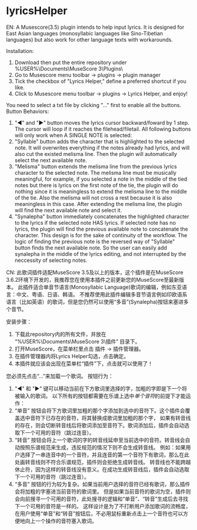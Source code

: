# lyricsHelper
EN:
A Musescore(3.5) plugin intends to help input lyrics. 
It is designed for East Asian languages (monosyllabic languages like Sino-Tibetian languages) 
but also work for other language texts with workarounds.

Installation:
1. Download then put the entire repository under %USER%\Documents\MuseScore 3\Plugins\
2. Go to Musescore menu toolbar -> plugins -> plugin manager
3. Tick the checkbox of "Lyrics Helper," define a preferred shortcut if you like.
4. Click to Musescore menu toolbar -> plugins -> Lyrics Helper, and enjoy!

You need to select a txt file by clicking "..." first to enable all the buttons.
Button Behaviors:
1. "◀" and "▶" button moves the lyrics cursor backward/foward by 1 step. The cursor will loop if it reaches the filehead/filetail.
All following buttons will only work when A SINGLE NOTE is selected:
2. "Syllable" button adds the character that is highlighted to the selected note. It will overwrites everything if the notes already had
lyrics, and will also cut the existed melisma line. Then the plugin will automatically select the next available note. 
3. "Melisma" button extends the melisma line from the previous lyrics character to the selected note. 
The melisma line must be musically meaningful, for example, if you selected a note in the middle of the tied notes but there is 
lyrics on the first note of the tie, the plugin will do nothing since it is meaningless to extend the melisma line 
to the middle of the tie. Also the melisma will not cross a rest because it is also meaningless in this case. 
After extending the melisma line, the plugin will find the next available note and select it.
4. "Synalepha" button immediately concatenates the highlighted character to the lyrics if the selected note HAS lyrics.
If selected note has no lyrics, the plugin will find the previous available note to concatenate the character.
This design is for the sake of continuity of the workflow. The logic of finding the previous note is the reversed way of
"Syllable" button finds the next available note. So the user can easily add synalepha in the middle of the lyrics editing, and not
interrupted by the neccessity of selecting notes.

CN:
此歌词插件适配MuseScore 3.5及以上的版本，这个插件是在MuseScore 3.6.2环境下开发的，我推荐您在使用本插件之前更新您的MuseScore至最新版本。
此插件适合单音节语言(Monosyllabic Language)歌词的编辑，例如东亚语言：中文、粤语、日语、韩语。
不推荐使用此插件编辑多音节语言例如印欧语系语言（比如英语）的歌词，但是您仍然可以使用“多音”(Synalepha)按钮来塞进多个音节。

安装步骤：
1. 下载此repository内的所有文件，并放在 “%USER%\Documents\MuseScore 3\插件” 目录下。
2. 打开MuseScore，在菜单栏里点击 插件 -> 插件管理器。
3. 在插件管理器内将Lyrics Helper勾选，点击确定。
4. 本插件就应该会出现在菜单栏“插件”下，点击就可以使用了！

您必须先点击“...”来加载一个歌词。
按钮行为：
1. "◀" 和 "▶" 键可以移动当前在下方歌词里选择的字，加粗的字即是下一个将被输入的歌词。
以下所有的按钮都需要在乐谱上选中*单个音符*的前提下才能运作：
2. “单音” 按钮会将下方歌词里加粗的那个字添加到选中的音符下。这个插件会覆盖选中音符下已存在的音符，将其替换成歌词里加粗的那个字，
如果有转音线的存在，则会切断转音线后将歌词添加至音符下。歌词添加后，插件会自动选取下一个可用的音符（跳过连音）。
3. “转音” 按钮会将上一个歌词的字的转音线延申至当前选中的音符。转音线会自动按照乐谱规范来生成，违反规范的情况下则不会生成转音线。
例如：如果用户选择了一串连音中的一个音符，并且连音的第一个音符下有歌词，那么在此处画转音线则不符合乐谱规范，插件则会拒绝生成转音线。
转音线也不能跨越休止符，因为这样的转音线没有意义。在成功生成转音线后，插件会自动选取下一个可用的音符（跳过连音）。
4. “多音” 按钮的行为较为复杂。如果当前用户选择的音符已经有歌词，那么插件会将加粗的字塞进当前音符的歌词里。
但是如果当前音符的歌词为空，插件则会向前搜寻一个可用的音符，此处搜寻的逻辑和“单音”、“转音”生成后去寻找下一个可用的音符是一样的。
这样设计是为了不打断用户添加歌词的流畅度，在用户使用“单音”和“转音”按钮后，不必用鼠标重新点击上一个音符也可以方便地向上一个操作的音符塞入歌词。
